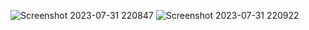 ![Screenshot 2023-07-31 220847](https://github.com/abhay0933/iframe/assets/127731916/7cb777fb-f72a-472d-aabe-adfe815c5fea)
![Screenshot 2023-07-31 220922](https://github.com/abhay0933/iframe/assets/127731916/e0cf8252-5342-46d3-92ed-a59eabad4ea4)
